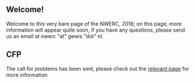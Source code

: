 ## Welcome!
Welcome to this very bare page of the NWERC, 2018; on this page, more information will appear quite soon, if you have any questions, please send us an email at nwerc "at" gewis "dot" nl.

## CFP
The call for problems has been sent, please check out the [relevant page](cfp) for more information